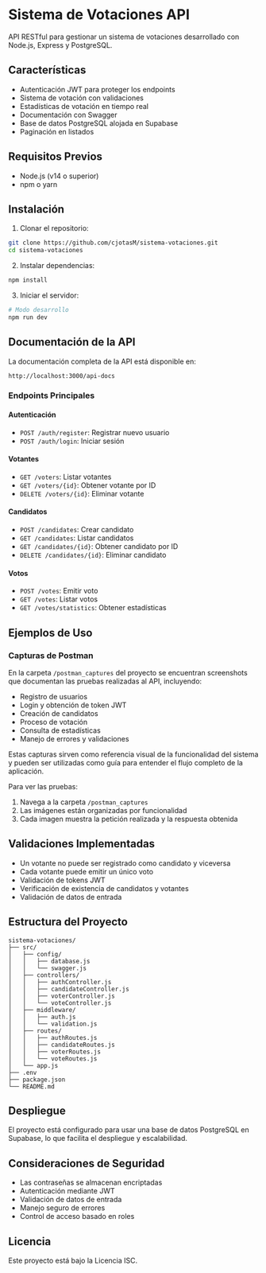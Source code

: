 # Sistema de Votaciones API

API RESTful para gestionar un sistema de votaciones desarrollado con Node.js, Express y PostgreSQL.

## Características

- Autenticación JWT para proteger los endpoints
- Sistema de votación con validaciones
- Estadísticas de votación en tiempo real
- Documentación con Swagger
- Base de datos PostgreSQL alojada en Supabase
- Paginación en listados

## Requisitos Previos

- Node.js (v14 o superior)
- npm o yarn

## Instalación

1. Clonar el repositorio:
```bash
git clone https://github.com/cjotasM/sistema-votaciones.git
cd sistema-votaciones
```

2. Instalar dependencias:
```bash
npm install
```

3. Iniciar el servidor:
```bash
# Modo desarrollo
npm run dev

```

## Documentación de la API

La documentación completa de la API está disponible en:
```
http://localhost:3000/api-docs
```

### Endpoints Principales

#### Autenticación
- `POST /auth/register`: Registrar nuevo usuario
- `POST /auth/login`: Iniciar sesión

#### Votantes
- `GET /voters`: Listar votantes
- `GET /voters/{id}`: Obtener votante por ID
- `DELETE /voters/{id}`: Eliminar votante

#### Candidatos
- `POST /candidates`: Crear candidato
- `GET /candidates`: Listar candidatos
- `GET /candidates/{id}`: Obtener candidato por ID
- `DELETE /candidates/{id}`: Eliminar candidato

#### Votos
- `POST /votes`: Emitir voto
- `GET /votes`: Listar votos
- `GET /votes/statistics`: Obtener estadísticas

## Ejemplos de Uso

### Capturas de Postman

En la carpeta `/postman_captures` del proyecto se encuentran screenshots que documentan las pruebas realizadas al API, incluyendo:

- Registro de usuarios
- Login y obtención de token JWT
- Creación de candidatos
- Proceso de votación
- Consulta de estadísticas
- Manejo de errores y validaciones

Estas capturas sirven como referencia visual de la funcionalidad del sistema y pueden ser utilizadas como guía para entender el flujo completo de la aplicación.

Para ver las pruebas:
1. Navega a la carpeta `/postman_captures`
2. Las imágenes están organizadas por funcionalidad
3. Cada imagen muestra la petición realizada y la respuesta obtenida

## Validaciones Implementadas

- Un votante no puede ser registrado como candidato y viceversa
- Cada votante puede emitir un único voto
- Validación de tokens JWT
- Verificación de existencia de candidatos y votantes
- Validación de datos de entrada

## Estructura del Proyecto

```
sistema-votaciones/
├── src/
│   ├── config/
│   │   ├── database.js
│   │   └── swagger.js
│   ├── controllers/
│   │   ├── authController.js
│   │   ├── candidateController.js
│   │   ├── voterController.js
│   │   └── voteController.js
│   ├── middleware/
│   │   ├── auth.js
│   │   └── validation.js
│   ├── routes/
│   │   ├── authRoutes.js
│   │   ├── candidateRoutes.js
│   │   ├── voterRoutes.js
│   │   └── voteRoutes.js
│   └── app.js
├── .env
├── package.json
└── README.md
```

## Despliegue

El proyecto está configurado para usar una base de datos PostgreSQL en Supabase, lo que facilita el despliegue y escalabilidad.

## Consideraciones de Seguridad

- Las contraseñas se almacenan encriptadas
- Autenticación mediante JWT
- Validación de datos de entrada
- Manejo seguro de errores
- Control de acceso basado en roles

## Licencia

Este proyecto está bajo la Licencia ISC.